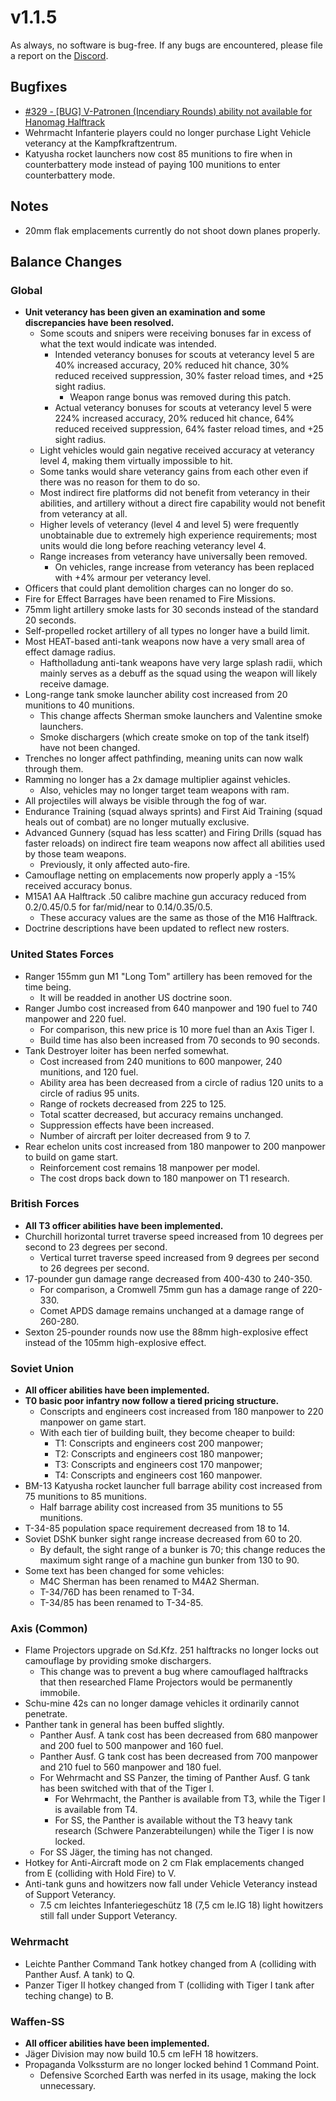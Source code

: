# v1.1.5

As always, no software is bug-free. If any bugs are encountered, please file a report on the [Discord](https://discord.gg/6VeK5jhggB).

## Bugfixes

- [#329 - [BUG] V-Patronen (Incendiary Rounds) ability not available for Hanomag Halftrack](https://github.com/Stoklomolvi/Spearhead-Public/issues/329)
- Wehrmacht Infanterie players could no longer purchase Light Vehicle veterancy at the Kampfkraftzentrum.
- Katyusha rocket launchers now cost 85 munitions to fire when in counterbattery mode instead of paying 100 munitions to enter counterbattery mode.

## Notes

- 20mm flak emplacements currently do not shoot down planes properly.

## Balance Changes

### Global

- **Unit veterancy has been given an examination and some discrepancies have been resolved.**
  - Some scouts and snipers were receiving bonuses far in excess of what the text would indicate was intended.
    - Intended veterancy bonuses for scouts at veterancy level 5 are 40% increased accuracy, 20% reduced hit chance, 30% reduced received suppression, 30% faster reload times, and +25 sight radius.
      - Weapon range bonus was removed during this patch.
    - Actual veterancy bonuses for scouts at veterancy level 5 were 224% increased accuracy, 20% reduced hit chance, 64% reduced received suppression, 64% faster reload times, and +25 sight radius.
  - Light vehicles would gain negative received accuracy at veterancy level 4, making them virtually impossible to hit.
  - Some tanks would share veterancy gains from each other even if there was no reason for them to do so.
  - Most indirect fire platforms did not benefit from veterancy in their abilities, and artillery without a direct fire capability would not benefit from veterancy at all.
  - Higher levels of veterancy (level 4 and level 5) were frequently unobtainable due to extremely high experience requirements; most units would die long before reaching veterancy level 4.
  - Range increases from veterancy have universally been removed.
    - On vehicles, range increase from veterancy has been replaced with +4% armour per veterancy level.
- Officers that could plant demolition charges can no longer do so.
- Fire for Effect Barrages have been renamed to Fire Missions.
- 75mm light artillery smoke lasts for 30 seconds instead of the standard 20 seconds.
- Self-propelled rocket artillery of all types no longer have a build limit.
- Most HEAT-based anti-tank weapons now have a very small area of effect damage radius.
  - Haftholladung anti-tank weapons have very large splash radii, which mainly serves as a debuff as the squad using the weapon will likely receive damage.
- Long-range tank smoke launcher ability cost increased from 20 munitions to 40 munitions.
  - This change affects Sherman smoke launchers and Valentine smoke launchers.
  - Smoke dischargers (which create smoke on top of the tank itself) have not been changed.
- Trenches no longer affect pathfinding, meaning units can now walk through them.
- Ramming no longer has a 2x damage multiplier against vehicles.
  - Also, vehicles may no longer target team weapons with ram.
- All projectiles will always be visible through the fog of war.
- Endurance Training (squad always sprints) and First Aid Training (squad heals out of combat) are no longer mutually exclusive.
- Advanced Gunnery (squad has less scatter) and Firing Drills (squad has faster reloads) on indirect fire team weapons now affect all abilities used by those team weapons.
  - Previously, it only affected auto-fire.
- Camouflage netting on emplacements now properly apply a -15% received accuracy bonus.
- M15A1 AA Halftrack .50 calibre machine gun accuracy reduced from 0.2/0.45/0.5 for far/mid/near to 0.14/0.35/0.5.
  - These accuracy values are the same as those of the M16 Halftrack.
- Doctrine descriptions have been updated to reflect new rosters.

### United States Forces

- Ranger 155mm gun M1 "Long Tom" artillery has been removed for the time being.
  - It will be readded in another US doctrine soon.
- Ranger Jumbo cost increased from 640 manpower and 190 fuel to 740 manpower and 220 fuel.
  - For comparison, this new price is 10 more fuel than an Axis Tiger I.
  - Build time has also been increased from 70 seconds to 90 seconds.
- Tank Destroyer loiter has been nerfed somewhat.
  - Cost increased from 240 munitions to 600 manpower, 240 munitions, and 120 fuel.
  - Ability area has been decreased from a circle of radius 120 units to a circle of radius 95 units.
  - Range of rockets decreased from 225 to 125.
  - Total scatter decreased, but accuracy remains unchanged.
  - Suppression effects have been increased.
  - Number of aircraft per loiter decreased from 9 to 7.
- Rear echelon units cost increased from 180 manpower to 200 manpower to build on game start.
  - Reinforcement cost remains 18 manpower per model.
  - The cost drops back down to 180 manpower on T1 research.

### British Forces

- **All T3 officer abilities have been implemented.**
- Churchill horizontal turret traverse speed increased from 10 degrees per second to 23 degrees per second.
  - Vertical turret traverse speed increased from 9 degrees per second to 26 degrees per second.
- 17-pounder gun damage range decreased from 400-430 to 240-350.
  - For comparison, a Cromwell 75mm gun has a damage range of 220-330.
  - Comet APDS damage remains unchanged at a damage range of 260-280.
- Sexton 25-pounder rounds now use the 88mm high-explosive effect instead of the 105mm high-explosive effect.

### Soviet Union

- **All officer abilities have been implemented.**
- **T0 basic poor infantry now follow a tiered pricing structure.**
  - Conscripts and engineers cost increased from 180 manpower to 220 manpower on game start.
  - With each tier of building built, they become cheaper to build:
    - T1: Conscripts and engineers cost 200 manpower;
    - T2: Conscripts and engineers cost 180 manpower;
    - T3: Conscripts and engineers cost 170 manpower;
    - T4: Conscripts and engineers cost 160 manpower.
- BM-13 Katyusha rocket launcher full barrage ability cost increased from 75 munitions to 85 munitions.
  - Half barrage ability cost increased from 35 munitions to 55 munitions.
- T-34-85 population space requirement decreased from 18 to 14.
- Soviet DShK bunker sight range increase decreased from 60 to 20.
  - By default, the sight range of a bunker is 70; this change reduces the maximum sight range of a machine gun bunker from 130 to 90.
- Some text has been changed for some vehicles:
  - M4C Sherman has been renamed to M4A2 Sherman.
  - T-34/76D has been renamed to T-34.
  - T-34/85 has been renamed to T-34-85.

### Axis (Common)

- Flame Projectors upgrade on Sd.Kfz. 251 halftracks no longer locks out camouflage by providing smoke dischargers.
  - This change was to prevent a bug where camouflaged halftracks that then researched Flame Projectors would be permanently immobile.
- Schu-mine 42s can no longer damage vehicles it ordinarily cannot penetrate.
- Panther tank in general has been buffed slightly.
  - Panther Ausf. A tank cost has been decreased from 680 manpower and 200 fuel to 500 manpower and 160 fuel.
  - Panther Ausf. G tank cost has been decreased from 700 manpower and 210 fuel to 560 manpower and 180 fuel.
  - For Wehrmacht and SS Panzer, the timing of Panther Ausf. G tank has been switched with that of the Tiger I.
    - For Wehrmacht, the Panther is available from T3, while the Tiger I is available from T4.
    - For SS, the Panther is available without the T3 heavy tank research (Schwere Panzerabteilungen) while the Tiger I is now locked.
  - For SS Jäger, the timing has not changed.
- Hotkey for Anti-Aircraft mode on 2 cm Flak emplacements changed from E (colliding with Hold Fire) to V.
- Anti-tank guns and howitzers now fall under Vehicle Veterancy instead of Support Veterancy.
  - 7.5 cm leichtes Infanteriegeschütz 18 (7,5 cm le.IG 18) light howitzers still fall under Support Veterancy.

### Wehrmacht

- Leichte Panther Command Tank hotkey changed from A (colliding with Panther Ausf. A tank) to Q.
- Panzer Tiger II hotkey changed from T (colliding with Tiger I tank after teching change) to B.

### Waffen-SS

- **All officer abilities have been implemented.**
- Jäger Division may now build 10.5 cm leFH 18 howitzers.
- Propaganda Volkssturm are no longer locked behind 1 Command Point.
  - Defensive Scorched Earth was nerfed in its usage, making the lock unnecessary.
